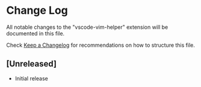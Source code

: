 # Change Log

All notable changes to the "vscode-vim-helper" extension will be documented in this file.

Check [Keep a Changelog](http://keepachangelog.com/) for recommendations on how to structure this file.

## [Unreleased]

- Initial release